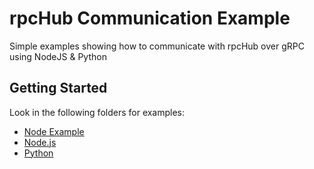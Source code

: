 # rpcHub Communication Example

Simple examples showing how to communicate with rpcHub over gRPC using NodeJS & Python

## Getting Started

Look in the following folders for examples:

- [Node Example](/example)
- [Node.js](/node-js)
- [Python](/python)
